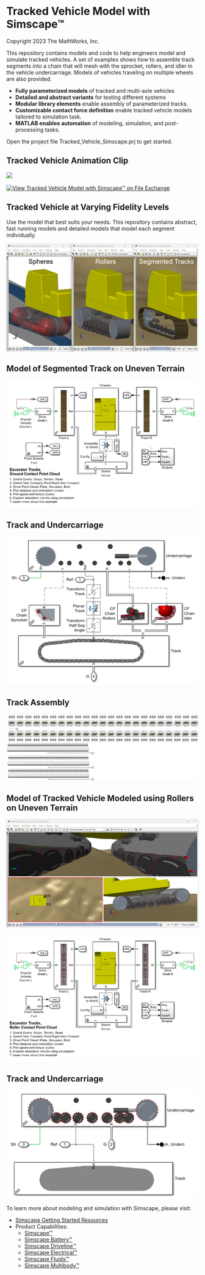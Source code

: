 # **Tracked Vehicle Model with Simscape&trade;**
Copyright 2023 The MathWorks, Inc.

This repository contains models and code to help engineers model and simulate 
tracked vehicles. A set of examples shows how to assemble track segments 
into a chain that will mesh with the sprocket, rollers, and idler 
in the vehicle undercarriage. Models of vehicles traveling on multiple wheels 
are also provided.

* **Fully parameterized models** of tracked and multi-axle vehicles
* **Detailed and abstract variants** for testing different systems
* **Modular library elements** enable assembly of parameterized tracks. 
* **Customizable contact force definition** enable tracked vehicle models tailored to simulation task.
* **MATLAB enables automation** of modeling, simulation, and post-processing tasks.

Open the project file Tracked_Vehicle_Simscape.prj to get started.

## **Tracked Vehicle Animation Clip**
![](Scripts_Data/Overview/Tracked_Vehicle_Simscape_Overview_Animation.gif)

[![View Tracked Vehicle Model with Simscape™ on File Exchange](https://www.mathworks.com/matlabcentral/images/matlab-file-exchange.svg)](https://www.mathworks.com/matlabcentral/fileexchange/134861-tracked-vehicle-model-with-simscape)

## **Tracked Vehicle at Varying Fidelity Levels**
Use the model that best suits your needs.  This repository contains abstract, 
fast running models and detailed models that model each segment individually.

![](Scripts_Data/Overview/Tracked_Vehicle_Simscape_Overview.png)

## **Model of Segmented Track on Uneven Terrain**
![](Models/Excavator_Tracks/Overview/html/sm_excv_track2_ptcld_01.png)

## **Track and Undercarriage**
![](Models/Excavator_Tracks/Overview/html/sm_excv_track2_ptcld_02.png)

## **Track Assembly**
![](Models/Excavator_Tracks/Overview/html/sm_excv_track2_ptcld_04.png)

## **Model of Tracked Vehicle Modeled using Rollers on Uneven Terrain**
![](Models/Excavator_Tracks/Overview/html/sm_excv_track2_roller_ptcld_Overview.png)

![](Models/Excavator_Tracks/Overview/html/sm_excv_track2_roller_ptcld_01.png)

## **Track and Undercarriage**
![](Models/Excavator_Tracks/Overview/html/sm_excv_track2_roller_ptcld_02.png)

To learn more about modeling and simulation with Simscape, please visit:
* [Simscape Getting Started Resources](https://www.mathworks.com/solutions/physical-modeling/resources.html)
* Product Capabilities:
   * [Simscape&trade;](https://www.mathworks.com/products/simscape.html)
   * [Simscape Battery&trade;](https://www.mathworks.com/products/simscape-battery.html)
   * [Simscape Driveline&trade;](https://www.mathworks.com/products/simscape-driveline.html)
   * [Simscape Electrical&trade;](https://www.mathworks.com/products/simscape-electrical.html)
   * [Simscape Fluids&trade;](https://www.mathworks.com/products/simscape-fluids.html)
   * [Simscape Multibody&trade;](https://www.mathworks.com/products/simscape-multibody.html)


